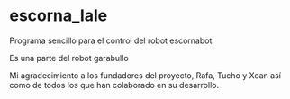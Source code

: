 # escorna_lale
Programa sencillo para el control del robot escornabot

Es una parte del robot garabullo

Mi agradecimiento a los fundadores del proyecto, Rafa, Tucho y Xoan así como de todos los que han colaborado en su desarrollo.
